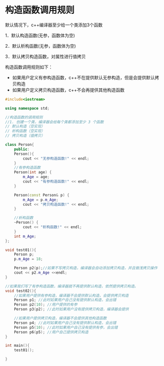 # 构造函数调用规则

默认情况下，c++编译器至少给一个类添加3个函数

1．默认构造函数(无参，函数体为空)

2．默认析构函数(无参，函数体为空)

3．默认拷贝构造函数，对属性进行值拷贝

构造函数调用规则如下：

* 如果用户定义有参构造函数，c++不在提供默认无参构造，但是会提供默认拷贝构造
* 如果用户定义拷贝构造函数，c++不会再提供其他构造函数

```cpp
#include<iostream>

using namespace std;

//构造函数的调用规则
//1. 创建一个类，编译器会给每个类都添加至少 3 个函数
// 默认构造（空实现）
// 析构函数（空实现）
// 拷贝构造（值拷贝）

class Person{
    public:
    Person(){
        cout << "无参构造函数!" << endl;
    }
    //有参构造函数
	Person(int age) {
		m_Age = age;
		cout << "有参构造函数!" << endl;
	}

    Person(const Person& p) {
		m_Age = p.m_Age;
		cout << "拷贝构造函数!" << endl;
	}

    //析构函数
	~Person() {
		cout << "析构函数!" << endl;
	}
    int m_Age;
};

void test01(){
    Person p;
    p.m_Age = 18;

    Person p2(p);//如果不写拷贝构造，编译器会自动添加拷贝构造，并且做浅拷贝操作
    cout << p2.m_Age <<endl;
}

//如果我们写了有参构造函数，编译器就不再提供默认构造，依然提供拷贝构造。
void test02(){
    //如果用户提供有参构造，编译器不会提供默认构造，会提供拷贝构造
	Person p1; //此时如果用户自己没有提供默认构造，会出错
	Person p2(10); //用户提供的有参
	Person p3(p2); //此时如果用户没有提供拷贝构造，编译器会提供

	//如果用户提供拷贝构造，编译器不会提供其他构造函数
	Person p4; //此时如果用户自己没有提供默认构造，会出错
	Person p5(10); //此时如果用户自己没有提供有参，会出错
	Person p6(p5); //用户自己提供拷贝构造
}

int main(){
    test01();

}
```
